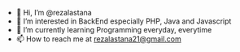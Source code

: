 - 👋 Hi, I’m @rezalastana
- 👀 I’m interested in BackEnd especially PHP, Java and Javascript
- 🌱 I’m currently learning Programming everyday, everytime
- 📫 How to reach me at rezalastana21@gmail.com

<!---
rezalastana/rezalastana is a ✨ special ✨ repository because its `README.md` (this file) appears on your GitHub profile.
You can click the Preview link to take a look at your changes.
--->
